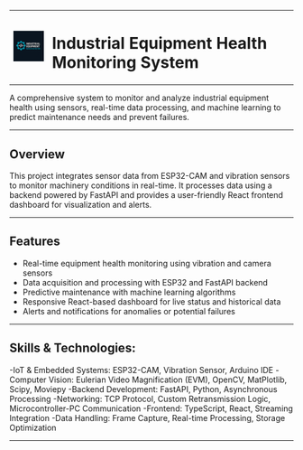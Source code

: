 <table align="center">
  <tr>
    <td><img src="FRONTEND/public/favicon.png" alt="Logo" width="100" /></td>
    <td><h1><strong>Industrial Equipment Health Monitoring System</strong></h1></td>
  </tr>
</table>


A comprehensive system to monitor and analyze industrial equipment health using sensors, real-time data processing, and machine learning to predict maintenance needs and prevent failures.

---

##  Overview

This project integrates sensor data from ESP32-CAM and vibration sensors to monitor machinery conditions in real-time. It processes data using a backend powered by FastAPI and provides a user-friendly React frontend dashboard for visualization and alerts.

---

##  Features

- Real-time equipment health monitoring using vibration and camera sensors
- Data acquisition and processing with ESP32 and FastAPI backend
- Predictive maintenance with machine learning algorithms
- Responsive React-based dashboard for live status and historical data
- Alerts and notifications for anomalies or potential failures

---

##  Skills & Technologies:
-IoT & Embedded Systems: ESP32-CAM, Vibration Sensor, Arduino IDE
-Computer Vision: Eulerian Video Magnification (EVM), OpenCV, MatPlotlib, Scipy, Moviepy
-Backend Development: FastAPI, Python, Asynchronous Processing
-Networking: TCP Protocol, Custom Retransmission Logic, Microcontroller-PC Communication
-Frontend: TypeScript, React, Streaming Integration
-Data Handling: Frame Capture, Real-time Processing, Storage Optimization

---
